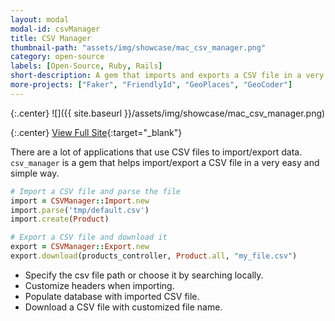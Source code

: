 ```yaml
---
layout: modal
modal-id: csvManager
title: CSV Manager
thumbnail-path: "assets/img/showcase/mac_csv_manager.png"
category: open-source
labels: [Open-Source, Ruby, Rails]
short-description: A gem that imports and exports a CSV file in a very easy and simple way. Curabitur venenatis felis non ipsum fringilla pharetra. Nam at dolor in velit pellentesque pulvinar.
more-projects: ["Faker", "FriendlyId", "GeoPlaces", "GeoCoder"]
---
```


{:.center}
![]({{ site.baseurl }}/assets/img/showcase/mac_csv_manager.png)

{:.center}
[View Full Site](https://github.com/ghbooth12/csv_manager){:target="\_blank"}


There are a lot of applications that use CSV files to import/export data. `csv_manager` is a gem that helps import/export a CSV file in a very easy and simple way.

```ruby
# Import a CSV file and parse the file
import = CSVManager::Import.new
import.parse('tmp/default.csv')
import.create(Product)

# Export a CSV file and download it
export = CSVManager::Export.new
export.download(products_controller, Product.all, "my_file.csv")
```


* Specify the csv file path or choose it by searching locally.
* Customize headers when importing.
* Populate database with imported CSV file.
* Download a CSV file with customized file name.